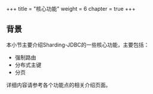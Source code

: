 +++
title = "核心功能"
weight = 6
chapter = true
+++

## 背景

本小节主要介绍Sharding-JDBC的一些核心功能，主要包括：

* 强制路由
* 分布式主键
* 分页

详细内容请参考各个功能点的相关介绍页面。